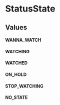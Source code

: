 # StatusState

## Values

#### WANNA_WATCH

#### WATCHING

#### WATCHED

#### ON_HOLD

#### STOP_WATCHING

#### NO_STATE
